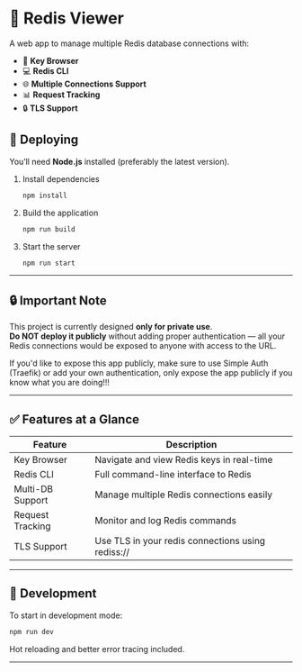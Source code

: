 # 🧠 Redis Viewer

A web app to manage multiple Redis database connections with:

- 🔑 **Key Browser**  
- 💻 **Redis CLI**  
- 🌐 **Multiple Connections Support**  
- 📊 **Request Tracking**
- 🔒 **TLS Support**


## 🚀 Deploying

You’ll need **Node.js** installed (preferably the latest version).

1. Install dependencies  
   ```bash
   npm install
   ```

2. Build the application  
   ```bash
   npm run build
   ```

3. Start the server  
   ```bash
   npm run start
   ```

---

## 🔒 Important Note

This project is currently designed **only for private use**.  
**Do NOT deploy it publicly** without adding proper authentication — all your Redis connections would be exposed to anyone with access to the URL.

If you'd like to expose this app publicly, make sure to use Simple Auth (Traefik) or add your own authentication, only expose the app publicly if you know what you are doing!!!

---

## ✅ Features at a Glance

| Feature             | Description                                    |
|---------------------|------------------------------------------------|
| Key Browser         | Navigate and view Redis keys in real-time     |
| Redis CLI           | Full command-line interface to Redis          |
| Multi-DB Support    | Manage multiple Redis connections easily      |
| Request Tracking    | Monitor and log Redis commands         
| TLS Support         | Use TLS in your redis connections using rediss:// 

---

## 🧪 Development

To start in development mode:

```bash
npm run dev
```

Hot reloading and better error tracing included.

---
